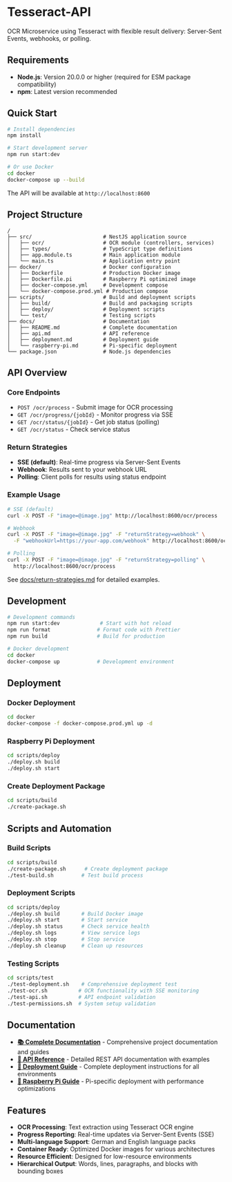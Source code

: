 # Tesseract-API

OCR Microservice using Tesseract with flexible result delivery: Server-Sent Events, webhooks, or polling.

## Requirements

- **Node.js**: Version 20.0.0 or higher (required for ESM package compatibility)
- **npm**: Latest version recommended

## Quick Start

```bash
# Install dependencies
npm install

# Start development server
npm run start:dev

# Or use Docker
cd docker
docker-compose up --build
```

The API will be available at `http://localhost:8600`

## Project Structure

```
/
├── src/                       # NestJS application source
│   ├── ocr/                   # OCR module (controllers, services)
│   ├── types/                 # TypeScript type definitions
│   ├── app.module.ts          # Main application module
│   └── main.ts                # Application entry point
├── docker/                    # Docker configuration
│   ├── Dockerfile             # Production Docker image
│   ├── Dockerfile.pi          # Raspberry Pi optimized image
│   ├── docker-compose.yml     # Development compose
│   └── docker-compose.prod.yml # Production compose
├── scripts/                   # Build and deployment scripts
│   ├── build/                 # Build and packaging scripts
│   ├── deploy/                # Deployment scripts
│   └── test/                  # Testing scripts
├── docs/                      # Documentation
│   ├── README.md              # Complete documentation
│   ├── api.md                 # API reference
│   ├── deployment.md          # Deployment guide
│   └── raspberry-pi.md        # Pi-specific deployment
└── package.json               # Node.js dependencies
```

## API Overview

### Core Endpoints
- `POST /ocr/process` - Submit image for OCR processing
- `GET /ocr/progress/{jobId}` - Monitor progress via SSE
- `GET /ocr/status/{jobId}` - Get job status (polling)
- `GET /ocr/status` - Check service status

### Return Strategies
- **SSE (default)**: Real-time progress via Server-Sent Events
- **Webhook**: Results sent to your webhook URL
- **Polling**: Client polls for results using status endpoint

### Example Usage
```bash
# SSE (default)
curl -X POST -F "image=@image.jpg" http://localhost:8600/ocr/process

# Webhook
curl -X POST -F "image=@image.jpg" -F "returnStrategy=webhook" \
  -F "webhookUrl=https://your-app.com/webhook" http://localhost:8600/ocr/process

# Polling
curl -X POST -F "image=@image.jpg" -F "returnStrategy=polling" \
  http://localhost:8600/ocr/process
```

See [docs/return-strategies.md](docs/return-strategies.md) for detailed examples.

## Development

```bash
# Development commands
npm run start:dev             # Start with hot reload
npm run format               # Format code with Prettier
npm run build                # Build for production

# Docker development
cd docker
docker-compose up            # Development environment
```

## Deployment

### Docker Deployment
```bash
cd docker
docker-compose -f docker-compose.prod.yml up -d
```

### Raspberry Pi Deployment
```bash
cd scripts/deploy
./deploy.sh build
./deploy.sh start
```

### Create Deployment Package
```bash
cd scripts/build
./create-package.sh
```

## Scripts and Automation

### Build Scripts
```bash
cd scripts/build
./create-package.sh      # Create deployment package
./test-build.sh         # Test build process
```

### Deployment Scripts  
```bash
cd scripts/deploy
./deploy.sh build       # Build Docker image
./deploy.sh start       # Start service
./deploy.sh status      # Check service health
./deploy.sh logs        # View service logs
./deploy.sh stop        # Stop service
./deploy.sh cleanup     # Clean up resources
```

### Testing Scripts
```bash
cd scripts/test
./test-deployment.sh    # Comprehensive deployment test
./test-ocr.sh          # OCR functionality with SSE monitoring
./test-api.sh          # API endpoint validation
./test-permissions.sh  # System setup validation
```

## Documentation

- **[📚 Complete Documentation](docs/README.md)** - Comprehensive project documentation and guides
- **[🔌 API Reference](docs/api.md)** - Detailed REST API documentation with examples
- **[🚀 Deployment Guide](docs/deployment.md)** - Complete deployment instructions for all environments
- **[🥧 Raspberry Pi Guide](docs/raspberry-pi.md)** - Pi-specific deployment with performance optimizations

## Features

- **OCR Processing**: Text extraction using Tesseract OCR engine
- **Progress Reporting**: Real-time updates via Server-Sent Events (SSE)
- **Multi-language Support**: German and English language packs
- **Container Ready**: Optimized Docker images for various architectures
- **Resource Efficient**: Designed for low-resource environments
- **Hierarchical Output**: Words, lines, paragraphs, and blocks with bounding boxes
